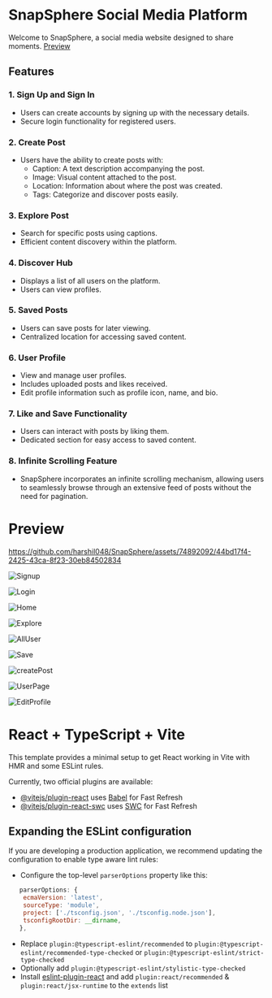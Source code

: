 # SnapSphere Social Media Platform

Welcome to SnapSphere, a social media website designed to share moments.
[Preview](https://snap-sphere.vercel.app/sign-in)

## Features

### 1. Sign Up and Sign In
- Users can create accounts by signing up with the necessary details.
- Secure login functionality for registered users.

### 2. Create Post
- Users have the ability to create posts with:
  - Caption: A text description accompanying the post.
  - Image: Visual content attached to the post.
  - Location: Information about where the post was created.
  - Tags: Categorize and discover posts easily.

### 3. Explore Post
- Search for specific posts using captions.
- Efficient content discovery within the platform.

### 4. Discover Hub
- Displays a list of all users on the platform.
- Users can view profiles.

### 5. Saved Posts
- Users can save posts for later viewing.
- Centralized location for accessing saved content.

### 6. User Profile
- View and manage user profiles.
- Includes uploaded posts and likes received.
- Edit profile information such as profile icon, name, and bio.

### 7. Like and Save Functionality
- Users can interact with posts by liking them.
- Dedicated section for easy access to saved content.

### 8. Infinite Scrolling Feature
- SnapSphere incorporates an infinite scrolling mechanism, allowing users to seamlessly browse through an extensive feed of posts without the need for pagination.
# Preview

https://github.com/harshil048/SnapSphere/assets/74892092/44bd17f4-2425-43ca-8f23-30eb84502834

![Signup](https://github.com/harshil048/SnapSphere/assets/74892092/9551fee4-6963-48fa-9885-7a974ca10cf0)

![Login](https://github.com/harshil048/SnapSphere/assets/74892092/7b234985-a947-41a4-9e53-a972cb4e96c7)

![Home](https://github.com/harshil048/SnapSphere/assets/74892092/dc0f5363-0901-4f4b-a2b5-473d53014781)

![Explore](https://github.com/harshil048/SnapSphere/assets/74892092/4fc88c13-1089-4692-a982-a1888cb9b3c0)

![AllUser](https://github.com/harshil048/SnapSphere/assets/74892092/cdf67567-62b9-4d65-914c-b36b72648e25)

![Save](https://github.com/harshil048/SnapSphere/assets/74892092/33738547-97f3-417e-ae10-3b44bf59f0ef)

![createPost](https://github.com/harshil048/SnapSphere/assets/74892092/40d670e7-27aa-4e7e-a597-165945bc4a6e)

![UserPage](https://github.com/harshil048/SnapSphere/assets/74892092/eeb4f0a7-c5cd-424a-bfcc-4e765faa9c35)

![EditProfile](https://github.com/harshil048/SnapSphere/assets/74892092/348de672-4910-4cc7-91c1-8ac84e29b3e3)

# React + TypeScript + Vite

This template provides a minimal setup to get React working in Vite with HMR and some ESLint rules.

Currently, two official plugins are available:

- [@vitejs/plugin-react](https://github.com/vitejs/vite-plugin-react/blob/main/packages/plugin-react/README.md) uses [Babel](https://babeljs.io/) for Fast Refresh
- [@vitejs/plugin-react-swc](https://github.com/vitejs/vite-plugin-react-swc) uses [SWC](https://swc.rs/) for Fast Refresh

## Expanding the ESLint configuration

If you are developing a production application, we recommend updating the configuration to enable type aware lint rules:

- Configure the top-level `parserOptions` property like this:

```js
   parserOptions: {
    ecmaVersion: 'latest',
    sourceType: 'module',
    project: ['./tsconfig.json', './tsconfig.node.json'],
    tsconfigRootDir: __dirname,
   },
```

- Replace `plugin:@typescript-eslint/recommended` to `plugin:@typescript-eslint/recommended-type-checked` or `plugin:@typescript-eslint/strict-type-checked`
- Optionally add `plugin:@typescript-eslint/stylistic-type-checked`
- Install [eslint-plugin-react](https://github.com/jsx-eslint/eslint-plugin-react) and add `plugin:react/recommended` & `plugin:react/jsx-runtime` to the `extends` list
